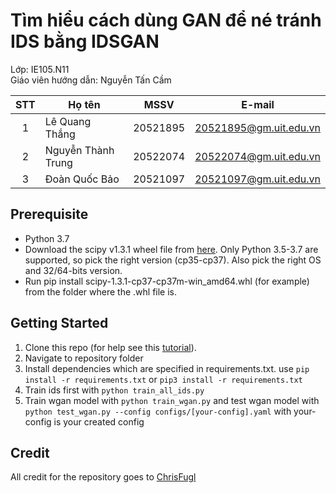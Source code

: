 # Tìm hiểu cách dùng GAN để né tránh IDS bằng IDSGAN
Lớp: IE105.N11 <br/>
Giáo viên hướng dẫn: Nguyễn Tấn Cầm

| STT | Họ tên | MSSV | E-mail |
| :---: | --- | --- | --- |
| 1 | Lê Quang Thắng | 20521895 | 20521895@gm.uit.edu.vn |
| 2 | Nguyễn Thành Trung | 20522074 | 20522074@gm.uit.edu.vn |
| 3 | Đoàn Quốc Bảo | 20521097 | 20521097@gm.uit.edu.vn |

## Prerequisite

* Python 3.7
* Download the scipy v1.3.1 wheel file from [here](https://github.com/scipy/scipy/releases/tag/v1.3.1). Only Python 3.5-3.7 are supported, so pick the right version (cp35-cp37). Also pick the right OS and 32/64-bits version.
* Run pip install scipy-1.3.1-cp37-cp37m-win_amd64.whl (for example) from the folder where the .whl file is.

## Getting Started

1. Clone this repo (for help see this [tutorial](https://github.com/photonrays/Intrusing-Detection-System-Attack)).
2. Navigate to repository folder
3. Install dependencies which are specified in requirements.txt. use `pip install -r requirements.txt` or `pip3 install -r requirements.txt`
4. Train ids first with `python train_all_ids.py`
5. Train wgan model with `python train_wgan.py` and test wgan model with `python test_wgan.py --config configs/[your-config].yaml` with your-config is your created config

## Credit

All credit for the repository goes to [ChrisFugl](https://github.com/ChrisFugl)
